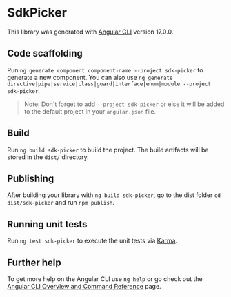 # SdkPicker

This library was generated with [Angular CLI](https://github.com/angular/angular-cli) version 17.0.0.

## Code scaffolding

Run `ng generate component component-name --project sdk-picker` to generate a new component. You can also use `ng generate directive|pipe|service|class|guard|interface|enum|module --project sdk-picker`.
> Note: Don't forget to add `--project sdk-picker` or else it will be added to the default project in your `angular.json` file. 

## Build

Run `ng build sdk-picker` to build the project. The build artifacts will be stored in the `dist/` directory.

## Publishing

After building your library with `ng build sdk-picker`, go to the dist folder `cd dist/sdk-picker` and run `npm publish`.

## Running unit tests

Run `ng test sdk-picker` to execute the unit tests via [Karma](https://karma-runner.github.io).

## Further help

To get more help on the Angular CLI use `ng help` or go check out the [Angular CLI Overview and Command Reference](https://angular.io/cli) page.

